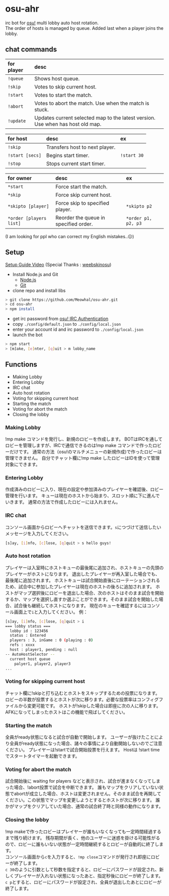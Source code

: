 # osu-ahr
irc bot for [osu!](https://osu.ppy.sh/home) multi lobby auto host rotation.  
The order of hosts is managed by queue. Added last when a player joins the lobby.

## chat commands
|for player|desc|
|:--|:--|
|`!queue`| Shows host queue.|
|`!skip `| Votes to skip current host.|
|`!start`| Votes to start the match.|
|`!abort`| Votes to abort the match. Use when the match is stuck.|
|`!update`| Updates current selected map to the latest version. Use when has host old map.|

 
|for host|desc|ex|
|:--|:--|:--|
|`!skip`| Transfers host to next player.||
|`!start [secs]`| Begins start timer.|`!start 30`|
|`!stop`| Stops current start timer.||

|for owner|desc|ex|
|:--|:--|:--|
|`*start`|Force start the match.||
|`*skip`|Force skip current host.||
|`*skipto [player]`|Force skip to specified player.|`*skipto p2`|
|`*order [players list]`| Reorder the queue in specified order. |`*order p1, p2, p3`|


(I am looking for ppl who can correct my English mistakes..😖)


## Setup

[Setup Guide Video](https://youtu.be/8kYbBWgMfIQ) (Special Thanks : [weebskinosu](https://github.com/weebskinosu))
+ Install Node.js and Git
  + [Node.js](https://nodejs.org/)
  + [Git](https://git-scm.com/)
+ clone repo and install libs
```bash
> git clone https://github.com/Meowhal/osu-ahr.git
> cd osu-ahr
> npm install
```
+ get irc password from [osu! IRC Authentication](https://osu.ppy.sh/p/irc)
+ copy `./config/default.json` to `./config/local.json`
+ enter your account id and irc password to `./config/local.json`
+ launch the bot
```bash 
> npm start
> [m]ake, [e]nter, [q]uit > m lobby_name
```

## Functions
- Making Lobby
- Entering Lobby
- IRC chat
- Auto host rotation
- Voting for skipping current host
- Starting the match
- Voting for abort the match
- Closing the lobby

### Making Lobby
!mp make コマンドを発行し、新規のロビーを作成します。
BOTはIRCを通してロビーを管理しますが、IRCで通信できるのは!mp make コマンドで作ったロビーだけです。
通常の方法（osu!のマルチメニューの新規作成)で作ったロビーは管理できません。
自分でチャット欄に!mp make したロビーはIDを使って管理対象にできます。

### Entering Lobby
作成済みのロビーに入り、現在の設定や参加済みのプレイヤーを確認後、ロビー管理を行います。
キューは現在のホストから始まり、スロット順に下に進んでいきます。
通常の方法で作成したロビーには入れません。

### IRC chat
コンソール画面からロビーへチャットを送信できます。`s`につづけて送信したいメッセージを入力してください。
```bash
[s]ay, [i]nfo, [c]lose, [q]quit > s hello guys!
```

### Auto host rotation
プレイヤーは入室時にホストキューの最後尾に追加され、ホストキューの先頭のプレイヤーがホストになります。
退出したプレイヤーが再入室した場合でも、最後尾に追加されます。
ホストキューは試合開始直後にローテーションされるため、試合中に参加したプレイヤーは現在のホストの後ろに追加されます。
ホストがマップ選択後にロビーを退出した場合、次のホストはそのまま試合を開始するか、マップを選択し直すか選ぶことができます。そのまま試合を開始した場合、試合後も継続してホストになります。
現在のキューを確認するにはコンソール画面上で`i`と入力してください。
例：
```bash
[s]ay, [i]nfo, [c]lose, [q]quit > i
=== lobby status ===
  lobby id : 123456
  status : Entered
  players : 3, inGame : 0 (playing : 0)
  refs : xxxx
  host : player1, pending : null
-- AutoHostSelector --
  current host queue
    palyer1, player2, player3
...
```

### Voting for skipping current host
チャット欄に!skipと打ち込むとホストをスキップするための投票になります。ロビーの半数が投票するとホストが次に移ります。必要な投票率はコンフィグファイルから変更可能です。
ホストが!skipした場合は即座に次の人に移ります。
AFKになってしまったホストはこの機能で飛ばしてください。

### Starting the match
全員がready状態になると試合が自動で開始します。
ユーザーが抜けたことにより全員がready状態になった場合、諸々の事情により自動開始しないのでご注意ください。
プレイヤーは!startで試合開始投票を行えます。
Hostは !start time でスタートタイマーを起動できます。

### Voting for abort the match
試合開始後に waiting for players などと表示され、試合が進まなくなってしまった場合、!abort投票で試合を中断できます。
誰もマップをクリアしていない状態でabortが成立した場合、ホストは変更されません。そのまま試合を再開してください。この状態でマップを変更しようとするとホストが次に移ります。
誰かがマップをクリアしていた場合、通常の試合終了時と同様の動作になります。

### Closing the lobby
!mp makeで作ったロビーはプレイヤーが誰もいなくなっても一定時間経過するまで残り続けます。
残存期間が長く、他のユーザーに迷惑を掛ける可能性がるので、ロビーに誰もいない状態が一定時間継続するとロビーが自動的に終了します。  
コンソール画面から`c`を入力すると、`!mp close`コマンドが発行され即座にロビーが終了します。  
`c 30`のように引数として秒数を指定すると、ロビーにパスワードが設定され、新しくプレイヤーが入れない状態になったあと、指定秒後にロビーが終了します。  
`c p`とすると、ロビーにパスワードが設定され、全員が退出したあとにロビーが終了します。
